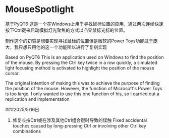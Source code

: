 # MouseSpotlight
基于PyQT6
这是一个在Windows上用于寻找鼠标位置的应用，通过两次连续快速按下Ctrl键来启动模拟灯光聚焦的方式以凸显鼠标光标的位置。

制作这个的初衷是想要实现寻找鼠标的位置但是微软的Power Toys功能过于庞大，我只想只用他的这一个功能所以进行了复刻实现

Based on PyQT6
This is an application used on Windows to find the position of the mouse. By pressing the Ctrl key twice in a row quickly, a simulated light focusing method is activated to highlight the position of the mouse cursor.

The original intention of making this was to achieve the purpose of finding the position of the mouse. However, the function of Microsoft's Power Toys is too large. I only wanted to use this one function of his, so I carried out a replication and implementation

###2025/5/16日
1. 修复长按Ctrl或在涉及其他Ctrl组合键时导致的误触
   Fixed accidental touches caused by long-pressing Ctrl or involving other Ctrl key combinations
